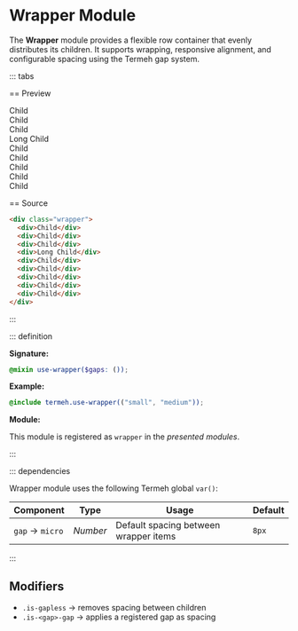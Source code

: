 # Wrapper Module

The **Wrapper** module provides a flexible row container that evenly distributes its children.
It supports wrapping, responsive alignment, and configurable spacing using the Termeh gap system.

::: tabs

== Preview

<!-- markdownlint-disable MD033 -->
<Preview height="4rem">
  <div class="demo">
    <div class="wrapper">
      <div class="placeholder is-light is-1x">Child</div>
      <div class="placeholder is-light">Child</div>
      <div class="placeholder is-light">Child</div>
      <div class="placeholder is-4x">Long Child</div>
      <div class="placeholder is-light">Child</div>
      <div class="placeholder is-light">Child</div>
      <div class="placeholder is-light is-3x">Child</div>
      <div class="placeholder is-light is-2x">Child</div>
      <div class="placeholder is-light">Child</div>
    </div>
  </div>
</Preview>
<!-- markdownlint-enable MD033 -->

== Source

```html
<div class="wrapper">
  <div>Child</div>
  <div>Child</div>
  <div>Child</div>
  <div>Long Child</div>
  <div>Child</div>
  <div>Child</div>
  <div>Child</div>
  <div>Child</div>
  <div>Child</div>
</div>
```

:::

::: definition

**Signature:**

```scss
@mixin use-wrapper($gaps: ());
```

**Example:**

```scss
@include termeh.use-wrapper(("small", "medium"));
```

**Module:**

This module is registered as `wrapper` in the _presented modules_.

:::

::: dependencies

Wrapper module uses the following Termeh global `var()`:

| Component       | Type     | Usage                                 | Default |
| --------------- | -------- | ------------------------------------- | ------- |
| `gap` → `micro` | _Number_ | Default spacing between wrapper items | `8px`   |

:::

## Modifiers

- `.is-gapless` → removes spacing between children
- `.is-<gap>-gap` → applies a registered gap as spacing
